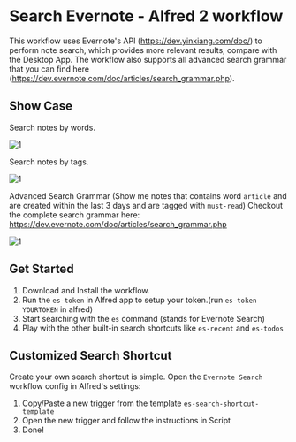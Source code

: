 # Search Evernote - Alfred 2 workflow

This workflow uses Evernote's API (https://dev.yinxiang.com/doc/) to perform note search, which provides more relevant results, compare with the Desktop App. The workflow also supports all advanced search grammar that you can find here (https://dev.evernote.com/doc/articles/search_grammar.php). 

## Show Case

Search notes by words.

![1](screenshots/1.png)

Search notes by tags.

![1](screenshots/2.png)

Advanced Search Grammar (Show me notes that contains word `article` and are created within the last 3 days and are tagged with `must-read`) Checkout the complete search grammar here: https://dev.evernote.com/doc/articles/search_grammar.php

![1](screenshots/3.png)

## Get Started

1. Download and Install the workflow. 
2. Run the `es-token` in Alfred app to setup your token.(run `es-token YOURTOKEN` in alfred)
3. Start searching with the `es` command (stands for Evernote Search)
4. Play with the other built-in search shortcuts like `es-recent` and `es-todos`

## Customized Search Shortcut

Create your own search shortcut is simple. Open the `Evernote Search` workflow config in Alfred's settings:

1. Copy/Paste a new trigger from the template `es-search-shortcut-template`
2. Open the new trigger and follow the instructions in Script
3. Done!

